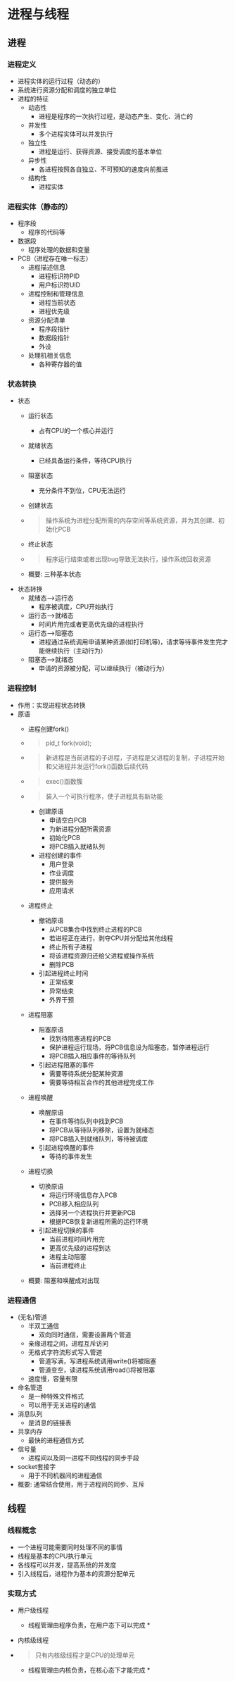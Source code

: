 # 进程与线程
## 进程
### 进程定义
* 进程实体的运行过程（动态的）
* 系统进行资源分配和调度的独立单位
* 进程的特征
    * 动态性
        * 进程是程序的一次执行过程，是动态产生、变化、消亡的
    * 并发性
        * 多个进程实体可以并发执行
    * 独立性
        * 进程是运行、获得资源、接受调度的基本单位
    * 异步性
        * 各进程按照各自独立、不可预知的速度向前推进
    * 结构性
        * 进程实体
### 进程实体（静态的）
* 程序段
    * 程序的代码等
* 数据段
    * 程序处理的数据和变量
* PCB（进程存在唯一标志）
    * 进程描述信息
        * 进程标识符PID
        * 用户标识符UID
    * 进程控制和管理信息
        * 进程当前状态
        * 进程优先级
    * 资源分配清单
        * 程序段指针
        * 数据段指针
        * 外设
    * 处理机相关信息
        * 各种寄存器的值
### 状态转换
* 状态
    * 运行状态
        * 占有CPU的一个核心并运行
    * 就绪状态
        * 已经具备运行条件，等待CPU执行
    * 阻塞状态
        * 充分条件不到位，CPU无法运行
    * 创建状态
     * > 操作系统为进程分配所需的内存空间等系统资源，并为其创建、初始化PCB

    * 终止状态
     * > 程序运行结束或者出现bug导致无法执行，操作系统回收资源

    * 概要: 三种基本状态
* 状态转换
    * 就绪态-->运行态
        * 程序被调度，CPU开始执行
    * 运行态-->就绪态
        * 时间片用完或者更高优先级的进程执行
    * 运行态-->阻塞态
        * 进程通过系统调用申请某种资源(如打印机等)，请求等待事件发生完才能继续执行（主动行为）
    * 阻塞态-->就绪态
        * 申请的资源被分配，可以继续执行（被动行为）
### 进程控制
* 作用：实现进程状态转换
* 原语
    * 进程创建fork()
     * > pid_t fork(void);
     * > 新进程是当前进程的子进程，子进程是父进程的复制，子进程开始和父进程并发运行fork()函数后续代码
     * > exec()函数簇
     * > 装入一个可执行程序，使子进程具有新功能

        * 创建原语
            * 申请空白PCB
            * 为新进程分配所需资源
            * 初始化PCB
            * 将PCB插入就绪队列
        * 进程创建的事件
            * 用户登录
            * 作业调度
            * 提供服务
            * 应用请求
    * 进程终止
        * 撤销原语
            * 从PCB集合中找到终止进程的PCB
            * 若进程正在进行，剥夺CPU并分配给其他线程
            * 终止所有子进程
            * 将该进程资源归还给父进程或操作系统
            * 删除PCB
        * 引起进程终止时间
            * 正常结束
            * 异常结束
            * 外界干预
    * 进程阻塞
        * 阻塞原语
            * 找到待阻塞进程的PCB
            * 保护进程运行现场，将PCB信息设为阻塞态，暂停进程运行
            * 将PCB插入相应事件的等待队列
        * 引起进程阻塞的事件
            * 需要等待系统分配某种资源
            * 需要等待相互合作的其他进程完成工作
    * 进程唤醒
        * 唤醒原语
            * 在事件等待队列中找到PCB
            * 将PCB从等待队列移除，设置为就绪态
            * 将PCB插入到就绪队列，等待被调度
        * 引起进程唤醒的事件
            * 等待的事件发生
    * 进程切换
        * 切换原语
            * 将运行环境信息存入PCB
            * PCB移入相应队列
            * 选择另一个进程执行并更新PCB
            * 根据PCB恢复新进程所需的运行环境
        * 引起进程切换的事件
            * 当前进程时间片用完
            * 更高优先级的进程到达
            * 进程主动阻塞
            * 当前进程终止
    * 概要: 阻塞和唤醒成对出现
### 进程通信
* (无名)管道
    * 半双工通信
        * 双向同时通信，需要设置两个管道
    * 亲缘进程之间，进程互斥访问
    * 无格式字符流形式写入管道
        * 管道写满，写进程系统调用write()将被阻塞
        * 管道变空，读进程系统调用read()将被阻塞
    * 速度慢，容量有限
* 命名管道
    * 是一种特殊文件格式
    * 可以用于无关进程的通信
* 消息队列
    * 是消息的链接表
* 共享内存
    * 最快的进程通信方式
* 信号量
    * 进程间以及同一进程不同线程的同步手段
* socket套接字
    * 用于不同机器间的进程通信
* 概要: 通常结合使用，用于进程间的同步、互斥
## 线程
### 线程概念
* 一个进程可能需要同时处理不同的事情
* 线程是基本的CPU执行单元
* 各线程可以并发，提高系统的并发度
* 引入线程后，进程作为基本的资源分配单元
### 实现方式
* 用户级线程
    * 线程管理由程序负责，在用户态下可以完成
        * 
* 内核级线程
* > 只有内核级线程才是CPU的处理单元

    * 线程管理由内核负责，在核心态下才能完成
        * 